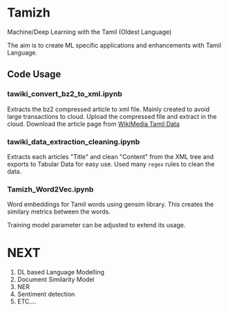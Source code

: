 # Tamizh
Machine/Deep Learning with the  Tamil (Oldest Language)

The aim is to create ML specific applications and enhancements with Tamil Language. 

## Code Usage
### tawiki_convert_bz2_to_xml.ipynb
Extracts the bz2 compressed article to xml file. Mainly created to avoid large transactions to cloud. 
Upload the compressed file and extract in the cloud. 
Download the article page from [WikiMedia Tamil Data](http://dumps.wikimedia.org/tawiki/latest/)

### tawiki_data_extraction_cleaning.ipynb
Extracts each articles "Title" and clean "Content" from the XML tree and exports to Tabular Data for easy use. 
Used many `regex` rules to clean the data. 


### Tamizh_Word2Vec.ipynb
Word embeddings for Tamil words using gensim library. 
This creates the similary metrics between the words. 

Training model parameter can be adjusted to extend its usage.


# NEXT 
1. DL based Language Modelling
2. Document Similarity Model
3. NER 
4. Sentiment detection
5. ETC.... 
